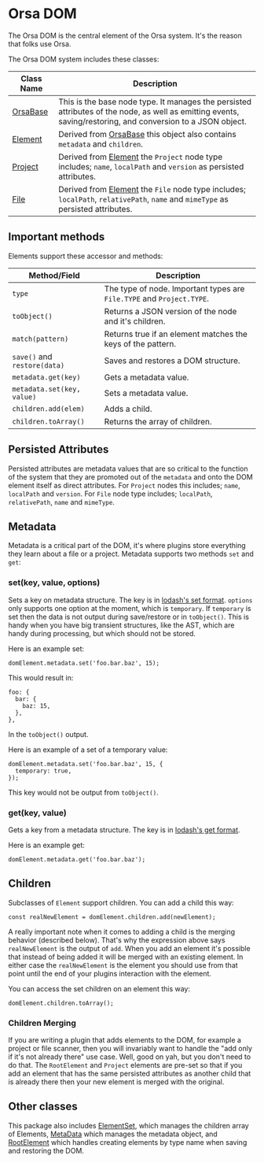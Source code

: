 # Orsa DOM

The Orsa DOM is the central element of the Orsa system. It's the reason that folks use Orsa.

The Orsa DOM system includes these classes:

| Class Name | Description |
|------|------|
| [OrsaBase](https://github.com/orsa-actual/orsa/blob/master/packages/orsa-dom/src/base.js) | This is the base node type. It manages the persisted attributes of the node, as well as emitting events, saving/restoring, and conversion to a JSON object. |
| [Element](https://github.com/orsa-actual/orsa/blob/master/packages/orsa-dom/src/element.js) | Derived from [OrsaBase](https://github.com/orsa-actual/orsa/blob/master/packages/orsa-dom/src/base.js) this object also contains `metadata` and `children`. |
| [Project](https://github.com/orsa-actual/orsa/blob/master/packages/orsa-dom/src/project.js) | Derived from [Element](https://github.com/orsa-actual/orsa/blob/master/packages/orsa-dom/src/element.js) the `Project` node type includes; `name`, `localPath` and `version` as persisted attributes. |
| [File](https://github.com/orsa-actual/orsa/blob/master/packages/orsa-dom/src/file.js) | Derived from [Element](https://github.com/orsa-actual/orsa/blob/master/packages/orsa-dom/src/element.js) the `File` node type includes; `localPath`, `relativePath`, `name` and `mimeType` as persisted attributes. |

## Important methods

Elements support these accessor and methods:

| Method/Field | Description |
|-----|-----|
| `type` | The type of node. Important types are `File.TYPE` and `Project.TYPE`. |
| `toObject()` | Returns a JSON version of the node and it's children. |
| `match(pattern)` | Returns true if an element matches the keys of the pattern. |
| `save()` and `restore(data)` | Saves and restores a DOM structure. |
| `metadata.get(key)` | Gets a metadata value. |
| `metadata.set(key, value)` | Sets a metadata value. |
| `children.add(elem)` | Adds a child. |
| `children.toArray()` | Returns the array of children. |

## Persisted Attributes

Persisted attributes are metadata values that are so critical to the function of the system that they are promoted out of the `metadata` and onto the DOM element itself as direct attributes. For `Project` nodes this includes; `name`, `localPath` and `version`. For `File` node type includes; `localPath`, `relativePath`, `name` and `mimeType`.

## Metadata

Metadata is a critical part of the DOM, it's where plugins store everything they learn about a file or a project. Metadata supports two methods `set` and `get`:

### set(key, value, options)

Sets a key on metadata structure. The key is in [lodash's set format](https://lodash.com/docs/4.17.4#set). `options` only supports one option at the moment, which is `temporary`. If `temporary` is set then the data is not output during save/restore or in `toObject()`. This is handy when you have big transient structures, like the AST, which are handy during processing, but which should not be stored.

Here is an example set:

```
domElement.metadata.set('foo.bar.baz', 15);
```

This would result in:

```
foo: {
  bar: {
    baz: 15,
  },
},
```

In the `toObject()` output.

Here is an example of a set of a temporary value:

```
domElement.metadata.set('foo.bar.baz', 15, {
  temporary: true,
});
```

This key would not be output from `toObject()`.

### get(key, value)

Gets a key from a metadata structure. The key is in [lodash's get format](https://lodash.com/docs/4.17.4#get).

Here is an example get:

```
domElement.metadata.get('foo.bar.baz');
```

## Children

Subclasses of `Element` support children. You can add a child this way:

```
const realNewElement = domElement.children.add(newElement);
```

A really important note when it comes to adding a child is the merging behavior (described below). That's why the expression above says `realNewElement` is the output of `add`. When you add an element it's possible that instead of being added it will be merged with an existing element. In either case the `realNewElement` is the element you should use from that point until the end of your plugins interaction with the element.

You can access the set children on an element this way:

```
domElement.children.toArray();
```

### Children Merging

If you are writing a plugin that adds elements to the DOM, for example a project or file scanner, then you will invariably want to handle the "add only if it's not already there" use case. Well, good on yah, but you don't need to do that. The `RootElement` and `Project` elements are pre-set so that if you add an element that has the same persisted attributes as another child that is already there then your new element is merged with the original.

## Other classes

This package also includes [ElementSet](https://github.com/orsa-actual/orsa/blob/master/packages/orsa-dom/src/element-set.js), which manages the children array of Elements, [MetaData](https://github.com/orsa-actual/orsa/blob/master/packages/orsa-dom/src/metadata.js) which manages the metadata object, and [RootElement](https://github.com/orsa-actual/orsa/blob/master/packages/orsa-dom/src/root-element.js) which handles creating elements by type name when saving and restoring the DOM.
